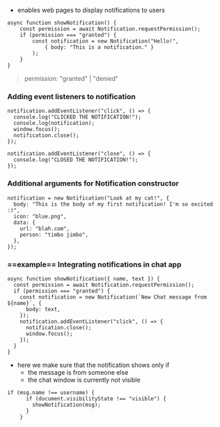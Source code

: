 - enables web pages to display notifications to users
```
async function showNotification() {
	const permission = await Notification.requestPermission();
	if (permission === "granted") {
		const notification = new Notification("Hello!", 
			{ body: "This is a notification." }
		);
	}
}
```

> permission: "granted" | "denied"

### Adding event listeners to notification
```
notification.addEventListener("click", () => {
  console.log("CLICKED THE NOTIFICATION!");
  console.log(notification);
  window.focus();
  notification.close();
});

notification.addEventListener("close", () => {
  console.log("CLOSED THE NOTIFICATION!");
});
```

### Additional arguments for Notification constructor
```
notification = new Notification("Look at my cat!", {
  body: "This is the body of my first notification! I'm so excited :)",
  icon: "blue.png",
  data: {
	url: "blah.com",
	person: "timbo jimbo",
  },
});
```

### ==example== Integrating notifications in chat app
```
async function showNotification({ name, text }) {
  const permission = await Notification.requestPermission();
  if (permission === "granted") {
    const notification = new Notification(`New Chat message from ${name}`, {
      body: text,
    });
    notification.addEventListener("click", () => {
      notification.close();
      window.focus();
    });
  }
}
```

- here we make sure that the notification shows only if
	- the message is from someone else
	- the chat window is currently not visible
```
if (msg.name !== username) {
      if (document.visibilityState !== "visible") {
        showNotification(msg);
      }
    }
```